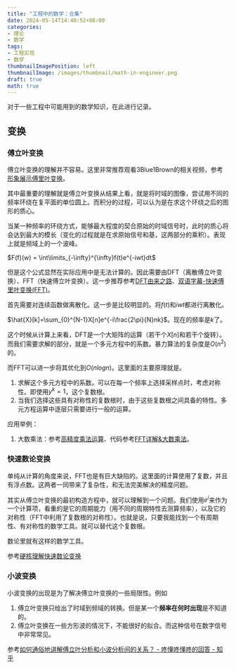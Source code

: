 ```yaml
---
title: "工程中的数学：合集"
date: 2024-05-14T14:40:52+08:00
categories:
- 理论
- 数学
tags:
- 工程实现
- 数学
thumbnailImagePosition: left
thumbnailImage: /images/thumbnail/math-in-engineer.png
draft: true
math: true
---
```

对于一些工程中可能用到的数学知识，在此进行记录。
<!--more-->
## 变换
### 傅立叶变换
傅立叶变换的理解并不容易。这里非常推荐观看3Blue1Brown的相关视频，参考[形象展示傅里叶变换](https://www.bilibili.com/video/BV1pW411J7s8/)。

其中最重要的理解就是傅立叶变换从结果上看，就是将时域的图像，尝试用不同的频率环绕在复平面的单位圆上。而积分的过程，可以认为是在求这个环绕之后的图形的质心。

当某一种频率的环绕方式，能够最大程度的契合原始的时域信号时，此时的质心将会达到最大的模长（变化的过程就是在求原始信号和基，这两部分的乘积）。表现上就是频域上的一个波峰。

$F(f)(w) = \int\limits_{-\infty}^{\infty}f(t)e^{-iwt}dt$

但是这个公式显然在实际应用中是无法计算的。因此需要由DFT（离散傅立叶变换）、FFT（快速傅立叶变换）。这一步推荐参考[DFT由来之路](https://www.bilibili.com/video/BV1kg4y1U7gc)、[双语字幕-快速傅里叶变换(FFT)](https://www.bilibili.com/video/BV1sE421K7XK)。

首先需要对连续函数做离散化。这一步是比较明显的。将$f(t)$和$iwt$都进行离散化。

$\hat{X}[k]=\sum_{0}^{N-1}X[n]e^{-i\frac{2\pi}{N}nk}$。现在的频率是$k$了。

这个时候从计算上来看，DFT是一个大矩阵的运算（若干个$X[n]$和若干个旋转）。而我们需要求解的部分，就是一个多元方程中的系数。暴力算法的复杂度是$O(n^2)$的。

而FFT可以进一步将其优化到$O(nlogn)$。这里面的主要原理就是。
1. 求解这个多元方程中的系数。可以在每一个频率上选择采样点时，考虑对称性。即使用$y^k=1$，这个复数根。
2. 当我们选择这些具有对称性的复数根时，由于这些复数根之间具备的特性。多元方程运算中逐层只需要进行一般的运算。

<!-- 加入更多的公式代码和图片进行解释 -->



应用举例：
1. 大数乘法：参考[高精度乘法运算](https://www.bilibili.com/video/BV1gY411d7Z1)、代码参考[FFT详解&大数乘法](https://blog.csdn.net/Ripped/article/details/70241716)。

### 快速数论变换
单纯从计算的角度来说，FFT也是有巨大缺陷的。这里面的计算使用了复数，并且有浮点数。这两者一同带来了复杂性，和无法完美解决的精度问题。

其实从傅立叶变换的最初构造方程中，就可以理解到一个问题。我们使用$e^i$来作为一个计算项，看重的是它的周期能力（用不同的周期特性去测算频率），以及它的对称性（FFT中利用了复数根的对称性）。也就是说，只要我能找到一个有周期性、有对称性的数学工具。就可以替代这个复数根。

数论里就有这样的数学工具。


参考[硬核理解快速数论变换](https://www.bilibili.com/video/BV1eT411M7Fp)

### 小波变换
小波变换的出现是为了解决傅立叶变换的一些局限性。例如
1. 傅立叶变换只给出了时域到频域的转换。但是某一个**频率在何时出现**是不知道的。
2. 傅立叶变换在一些方形波的情况下，不能很好的拟合。而这种信号在数字信号中非常常见。


参考[如何通俗地讲解傅立叶分析和小波分析间的关系？ - 咚懂咚懂咚的回答 - 知乎](https://www.zhihu.com/question/22864189/answer/40772083)